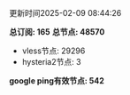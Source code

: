 更新时间2025-02-09 08:44:26

**总订阅: 165**
**总节点: 48570**
- vless节点: 29296
- hysteria2节点: 3

**google ping有效节点: 542**
